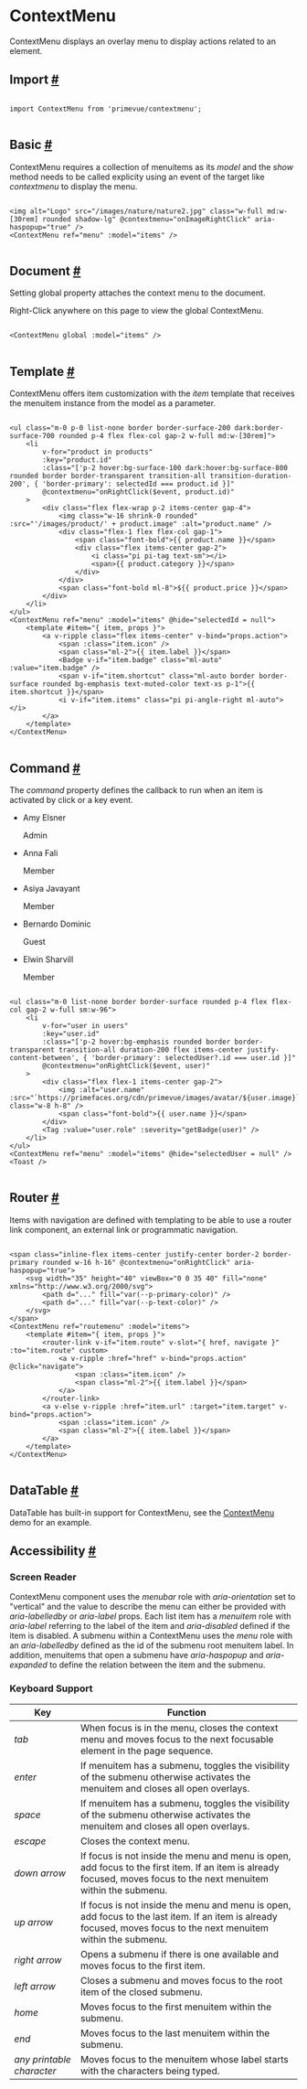 # ContextMenu

ContextMenu displays an overlay menu to display actions related to an element.

## Import [#](https://primevue.org/contextmenu/#import)

```

import ContextMenu from 'primevue/contextmenu';


```

## Basic [#](https://primevue.org/contextmenu/#basic)

ContextMenu requires a collection of menuitems as its *model* and the *show* method needs to be called explicity using an event of the target like *contextmenu* to display the menu.

```

<img alt="Logo" src="/images/nature/nature2.jpg" class="w-full md:w-[30rem] rounded shadow-lg" @contextmenu="onImageRightClick" aria-haspopup="true" />
<ContextMenu ref="menu" :model="items" />


```

## Document [#](https://primevue.org/contextmenu/#document)

Setting global property attaches the context menu to the document.

Right-Click anywhere on this page to view the global ContextMenu.

```

<ContextMenu global :model="items" />


```

## Template [#](https://primevue.org/contextmenu/#template)

ContextMenu offers item customization with the *item* template that receives the menuitem instance from the model as a parameter.

```

<ul class="m-0 p-0 list-none border border-surface-200 dark:border-surface-700 rounded p-4 flex flex-col gap-2 w-full md:w-[30rem]">
    <li
        v-for="product in products"
        :key="product.id"
        :class="['p-2 hover:bg-surface-100 dark:hover:bg-surface-800 rounded border border-transparent transition-all transition-duration-200', { 'border-primary': selectedId === product.id }]"
        @contextmenu="onRightClick($event, product.id)"
    >
        <div class="flex flex-wrap p-2 items-center gap-4">
            <img class="w-16 shrink-0 rounded" :src="'/images/product/' + product.image" :alt="product.name" />
            <div class="flex-1 flex flex-col gap-1">
                <span class="font-bold">{{ product.name }}</span>
                <div class="flex items-center gap-2">
                    <i class="pi pi-tag text-sm"></i>
                    <span>{{ product.category }}</span>
                </div>
            </div>
            <span class="font-bold ml-8">${{ product.price }}</span>
        </div>
    </li>
</ul>
<ContextMenu ref="menu" :model="items" @hide="selectedId = null">
    <template #item="{ item, props }">
        <a v-ripple class="flex items-center" v-bind="props.action">
            <span :class="item.icon" />
            <span class="ml-2">{{ item.label }}</span>
            <Badge v-if="item.badge" class="ml-auto" :value="item.badge" />
            <span v-if="item.shortcut" class="ml-auto border border-surface rounded bg-emphasis text-muted-color text-xs p-1">{{ item.shortcut }}</span>
            <i v-if="item.items" class="pi pi-angle-right ml-auto"></i>
        </a>
    </template>
</ContextMenu>


```

## Command [#](https://primevue.org/contextmenu/#command)

The *command* property defines the callback to run when an item is activated by click or a key event.

* Amy Elsner

  Admin
* Anna Fali

  Member
* Asiya Javayant

  Member
* Bernardo Dominic

  Guest
* Elwin Sharvill

  Member

```

<ul class="m-0 list-none border border-surface rounded p-4 flex flex-col gap-2 w-full sm:w-96">
    <li
        v-for="user in users"
        :key="user.id"
        :class="['p-2 hover:bg-emphasis rounded border border-transparent transition-all duration-200 flex items-center justify-content-between', { 'border-primary': selectedUser?.id === user.id }]"
        @contextmenu="onRightClick($event, user)"
    >
        <div class="flex flex-1 items-center gap-2">
            <img :alt="user.name" :src="`https://primefaces.org/cdn/primevue/images/avatar/${user.image}`" class="w-8 h-8" />
            <span class="font-bold">{{ user.name }}</span>
        </div>
        <Tag :value="user.role" :severity="getBadge(user)" />
    </li>
</ul>
<ContextMenu ref="menu" :model="items" @hide="selectedUser = null" />
<Toast />


```

## Router [#](https://primevue.org/contextmenu/#router)

Items with navigation are defined with templating to be able to use a router link component, an external link or programmatic navigation.

```

<span class="inline-flex items-center justify-center border-2 border-primary rounded w-16 h-16" @contextmenu="onRightClick" aria-haspopup="true">
    <svg width="35" height="40" viewBox="0 0 35 40" fill="none" xmlns="http://www.w3.org/2000/svg">
        <path d="..." fill="var(--p-primary-color)" />
        <path d="..." fill="var(--p-text-color)" />
    </svg>
</span>
<ContextMenu ref="routemenu" :model="items">
    <template #item="{ item, props }">
        <router-link v-if="item.route" v-slot="{ href, navigate }" :to="item.route" custom>
            <a v-ripple :href="href" v-bind="props.action" @click="navigate">
                <span :class="item.icon" />
                <span class="ml-2">{{ item.label }}</span>
            </a>
        </router-link>
        <a v-else v-ripple :href="item.url" :target="item.target" v-bind="props.action">
            <span :class="item.icon" />
            <span class="ml-2">{{ item.label }}</span>
        </a>
    </template>
</ContextMenu>


```

## DataTable [#](https://primevue.org/contextmenu/#datatable)

DataTable has built-in support for ContextMenu, see the [ContextMenu](https://primevue.org/datatable/#contextmenu) demo for an example.

## Accessibility [#](https://primevue.org/contextmenu/#accessibility)

### Screen Reader

ContextMenu component uses the *menubar* role with *aria-orientation* set to "vertical" and the value to describe the menu can either be provided with *aria-labelledby* or *aria-label* props. Each list item has a *menuitem* role with *aria-label* referring to the label of the item and *aria-disabled* defined if the item is disabled. A submenu within a ContextMenu uses the *menu* role with an *aria-labelledby* defined as the id of the submenu root menuitem label. In addition, menuitems that open a submenu have *aria-haspopup* and *aria-expanded* to define the relation between the item and the submenu.

### Keyboard Support

| Key | Function |
| --- | --- |
| *tab* | When focus is in the menu, closes the context menu and moves focus to the next focusable element in the page sequence. |
| *enter* | If menuitem has a submenu, toggles the visibility of the submenu otherwise activates the menuitem and closes all open overlays. |
| *space* | If menuitem has a submenu, toggles the visibility of the submenu otherwise activates the menuitem and closes all open overlays. |
| *escape* | Closes the context menu. |
| *down arrow* | If focus is not inside the menu and menu is open, add focus to the first item. If an item is already focused, moves focus to the next menuitem within the submenu. |
| *up arrow* | If focus is not inside the menu and menu is open, add focus to the last item. If an item is already focused, moves focus to the next menuitem within the submenu. |
| *right arrow* | Opens a submenu if there is one available and moves focus to the first item. |
| *left arrow* | Closes a submenu and moves focus to the root item of the closed submenu. |
| *home* | Moves focus to the first menuitem within the submenu. |
| *end* | Moves focus to the last menuitem within the submenu. |
| *any printable character* | Moves focus to the menuitem whose label starts with the characters being typed. |